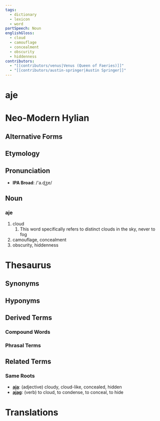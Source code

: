 ```yaml
---
tags:
  - dictionary
  - lexicon
  - word
partSpeech: Noun
englishGloss:
  - cloud
  - camouflage
  - concealment
  - obscurity
  - hiddenness
contributors:
  - "[[contributors/venus|Venus (Queen of Faeries)]]"
  - "[[contributors/austin-springer|Austin Springer]]"
---
```

# aje

# Neo-Modern Hylian
## Alternative Forms

## Etymology

## Pronunciation
- **IPA Broad**: /'a.d͜ʒe/

## Noun

### aje
1. cloud
	1. This word specifically refers to distinct clouds in the sky, never to fog
2. camouflage, concealment
3. obscurity, hiddenness

# Thesaurus
## Synonyms

## Hyponyms

## Derived Terms

### Compound Words
### Phrasal Terms

## Related Terms

### Same Roots
- [**aja**](lexicon/lexemes/a/aja.md): (adjective) cloudy, cloud-like, concealed, hidden
- **[ajag](lexicon/lexemes/a/ajag.md)**: (verb) to cloud, to condense, to conceal, to hide
# Translations
